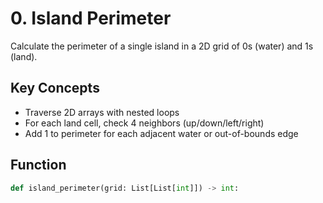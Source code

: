 # 0. Island Perimeter

Calculate the perimeter of a single island in a 2D grid of 0s (water) and 1s (land).

## Key Concepts

- Traverse 2D arrays with nested loops
- For each land cell, check 4 neighbors (up/down/left/right)
- Add 1 to perimeter for each adjacent water or out-of-bounds edge

## Function

```python
def island_perimeter(grid: List[List[int]]) -> int:
